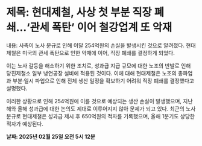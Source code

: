 # **제목: 현대제철, 사상 첫 부분 직장 폐쇄…‘관세 폭탄’ 이어 철강업계 또 악재**

  내용: 사측이 노사 분규로 인해 이달 254억원의 손실을 발생시킨 것으로 알려졌다. 현대제철은 미국의 관세 폭탄으로 인한 악재에 이어, 직장 폐쇄를 결정하게 되었다.

이는 노사 갈등을 해소하기 위한 조치로, 성과급 지급 규모에 대한 노조의 반발로 인해 당진제철소 일부 냉연공장 설비에 적용된 것이다. 이에 대해 현대제철은 노조의 총파업과 부분·일시 파업으로 인해 전체 생산 일정을 확보하기 어려워 직장 폐쇄를 결정했다고 설명했다.

이러한 상황으로 인해 254억원에 이를 것으로 예상되는 생산 손실이 발생했으며, 지난해와 올해 성과급에 대한 논의도 제대로 이루어지지 않아 문제가 되고 있다. 최근의 노사 분규로 현대제철은 성과급 제시 후 650억원의 적자를 기록했으며, 올해 1분기도 상당한 적자가 예상된다.

  **날짜: 2025년 02월 25일 오전 5시 12분**